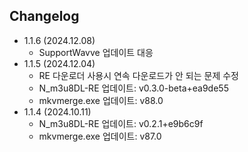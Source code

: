 ## Changelog

- 1.1.6 (2024.12.08)
  - SupportWavve 업데이트 대응
- 1.1.5 (2024.12.04)
  - RE 다운로더 사용시 연속 다운로드가 안 되는 문제 수정
  - N_m3u8DL-RE 업데이트: v0.3.0-beta+ea9de55
  - mkvmerge.exe 업데이트: v88.0
- 1.1.4 (2024.10.11)
  - N_m3u8DL-RE 업데이트: v0.2.1+e9b6c9f
  - mkvmerge.exe 업데이트: v87.0
